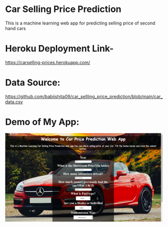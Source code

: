 # Car Selling Price Prediction
This is a machine learning web app for predicting selling price of second hand cars

# Heroku Deployment Link-
https://carselling-prices.herokuapp.com/

# Data Source:
https://github.com/babiishita09/car_sellling_price_prediction/blob/main/car_data.csv

# Demo of My App:
![alt-text](https://github.com/babiishita09/car_sellling_price_prediction/blob/main/Screenshot%20(17).png)

